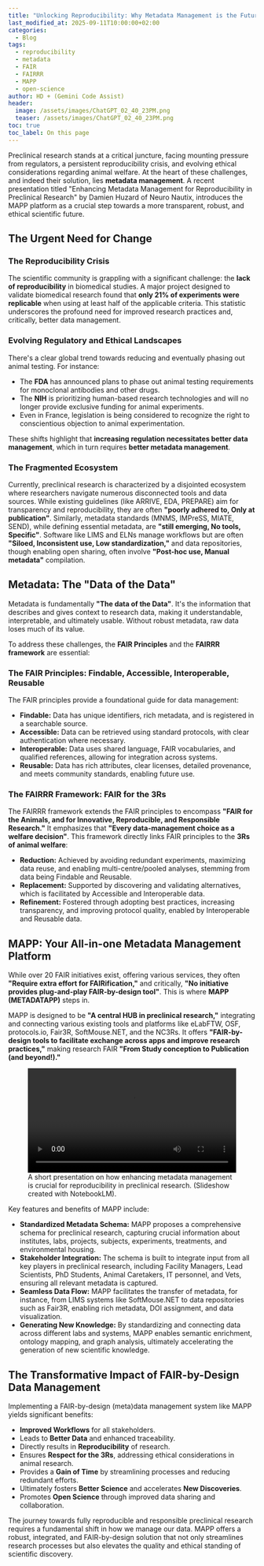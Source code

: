 ```yaml
---
title: "Unlocking Reproducibility: Why Metadata Management is the Future of Preclinical Research"
last_modified_at: 2025-09-11T10:00:00+02:00
categories:
  - Blog
tags:
  - reproducibility
  - metadata
  - FAIR
  - FAIRRR
  - MAPP
  - open-science
author: HD + (Gemini Code Assist)
header:
  image: /assets/images/ChatGPT_02_40_23PM.png
  teaser: /assets/images/ChatGPT_02_40_23PM.png
toc: true
toc_label: On this page
---
```


Preclinical research stands at a critical juncture, facing mounting pressure from regulators, a persistent reproducibility crisis, and evolving ethical considerations regarding animal welfare. At the heart of these challenges, and indeed their solution, lies **metadata management**. A recent presentation titled "Enhancing Metadata Management for Reproducibility in Preclinical Research" by Damien Huzard of Neuro Nautix, introduces the MAPP platform as a crucial step towards a more transparent, robust, and ethical scientific future.

## The Urgent Need for Change

### The Reproducibility Crisis
The scientific community is grappling with a significant challenge: the **lack of reproducibility** in biomedical studies. A major project designed to validate biomedical research found that **only 21% of experiments were replicable** when using at least half of the applicable criteria. This statistic underscores the profound need for improved research practices and, critically, better data management.

### Evolving Regulatory and Ethical Landscapes
There's a clear global trend towards reducing and eventually phasing out animal testing. For instance:
*   The **FDA** has announced plans to phase out animal testing requirements for monoclonal antibodies and other drugs.
*   The **NIH** is prioritizing human-based research technologies and will no longer provide exclusive funding for animal experiments.
*   Even in France, legislation is being considered to recognize the right to conscientious objection to animal experimentation.

These shifts highlight that **increasing regulation necessitates better data management**, which in turn requires **better metadata management**.

### The Fragmented Ecosystem
Currently, preclinical research is characterized by a disjointed ecosystem where researchers navigate numerous disconnected tools and data sources. While existing guidelines (like ARRIVE, EDA, PREPARE) aim for transparency and reproducibility, they are often **"poorly adhered to, Only at publication"**. Similarly, metadata standards (MNMS, IMPreSS, MIATE, SEND), while defining essential metadata, are **"still emerging, No tools, Specific"**. Software like LIMS and ELNs manage workflows but are often **"Siloed, Inconsistent use, Low standardization,"** and data repositories, though enabling open sharing, often involve **"Post-hoc use, Manual metadata"** compilation.

## Metadata: The "Data of the Data"

Metadata is fundamentally **"The data of the Data"**. It's the information that describes and gives context to research data, making it understandable, interpretable, and ultimately usable. Without robust metadata, raw data loses much of its value.

To address these challenges, the **FAIR Principles** and the **FAIRRR framework** are essential:

### The FAIR Principles: Findable, Accessible, Interoperable, Reusable
The FAIR principles provide a foundational guide for data management:
*   **Findable:** Data has unique identifiers, rich metadata, and is registered in a searchable source.
*   **Accessible:** Data can be retrieved using standard protocols, with clear authentication where necessary.
*   **Interoperable:** Data uses shared language, FAIR vocabularies, and qualified references, allowing for integration across systems.
*   **Reusable:** Data has rich attributes, clear licenses, detailed provenance, and meets community standards, enabling future use.

### The FAIRRR Framework: FAIR for the 3Rs
The FAIRRR framework extends the FAIR principles to encompass **"FAIR for the Animals, and for Innovative, Reproducible, and Responsible Research."** It emphasizes that **"Every data-management choice as a welfare decision"**. This framework directly links FAIR principles to the **3Rs of animal welfare**:
*   **Reduction:** Achieved by avoiding redundant experiments, maximizing data reuse, and enabling multi-centre/pooled analyses, stemming from data being Findable and Reusable.
*   **Replacement:** Supported by discovering and validating alternatives, which is facilitated by Accessible and Interoperable data.
*   **Refinement:** Fostered through adopting best practices, increasing transparency, and improving protocol quality, enabled by Interoperable and Reusable data.

## MAPP: Your All-in-one Metadata Management Platform

While over 20 FAIR initiatives exist, offering various services, they often **"Require extra effort for FAIRification,"** and critically, **"No initiative provides plug-and-play FAIR-by-design tool"**. This is where **MAPP (METADATAPP)** steps in.

MAPP is designed to be **"A central HUB in preclinical research,"** integrating and connecting various existing tools and platforms like eLabFTW, OSF, protocols.io, Fair3R, SoftMouse.NET, and the NC3Rs. It offers **"FAIR-by-design tools to facilitate exchange across apps and improve research practices,"** making research FAIR **"From Study conception to Publication (and beyond!)."**

<figure>
  <video width="100%" controls>
    <source src="/assets/videos/Metadata_for_Reproducibility.mp4" type="video/mp4">
    Your browser does not support the video tag.
  </video>
  <figcaption>A short presentation on how enhancing metadata management is crucial for reproducibility in preclinical research. (Slideshow created with NotebookLM).</figcaption>
</figure>

Key features and benefits of MAPP include:
*   **Standardized Metadata Schema:** MAPP proposes a comprehensive schema for preclinical research, capturing crucial information about institutes, labs, projects, subjects, experiments, treatments, and environmental housing.
*   **Stakeholder Integration:** The schema is built to integrate input from all key players in preclinical research, including Facility Managers, Lead Scientists, PhD Students, Animal Caretakers, IT personnel, and Vets, ensuring all relevant metadata is captured.
*   **Seamless Data Flow:** MAPP facilitates the transfer of metadata, for instance, from LIMS systems like SoftMouse.NET to data repositories such as Fair3R, enabling rich metadata, DOI assignment, and data visualization.
*   **Generating New Knowledge:** By standardizing and connecting data across different labs and systems, MAPP enables semantic enrichment, ontology mapping, and graph analysis, ultimately accelerating the generation of new scientific knowledge.

## The Transformative Impact of FAIR-by-Design Data Management

Implementing a FAIR-by-design (meta)data management system like MAPP yields significant benefits:
*   **Improved Workflows** for all stakeholders.
*   Leads to **Better Data** and enhanced traceability.
*   Directly results in **Reproducibility** of research.
*   Ensures **Respect for the 3Rs**, addressing ethical considerations in animal research.
*   Provides a **Gain of Time** by streamlining processes and reducing redundant efforts.
*   Ultimately fosters **Better Science** and accelerates **New Discoveries**.
*   Promotes **Open Science** through improved data sharing and collaboration.

The journey towards fully reproducible and responsible preclinical research requires a fundamental shift in how we manage our data. MAPP offers a robust, integrated, and FAIR-by-design solution that not only streamlines research processes but also elevates the quality and ethical standing of scientific discovery.
